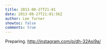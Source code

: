 ```yaml
---
title: 2013-08-27T21-01
date: 2013-08-27T21:01:56Z
author: Lee Turner
showtoc: false
comments: true
---
```


Preparing. http://instagram.com/p/dh-32Asi9a/

